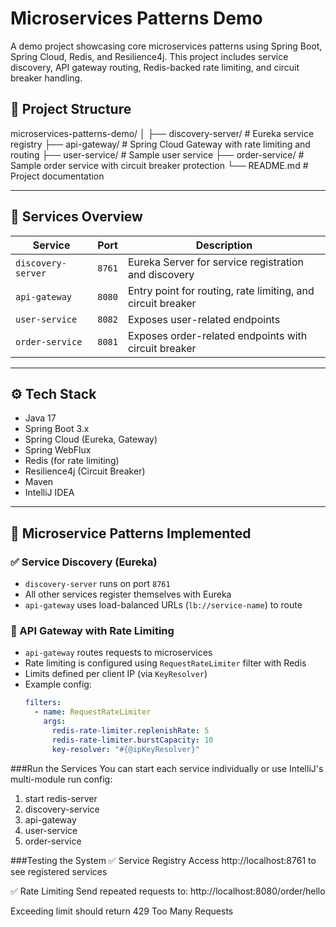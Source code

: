 # Microservices Patterns Demo

A demo project showcasing core microservices patterns using Spring Boot, Spring Cloud, Redis, and Resilience4j. This project includes service discovery, API gateway routing, Redis-backed rate limiting, and circuit breaker handling.

## 🧱 Project Structure

microservices-patterns-demo/
│
├── discovery-server/ # Eureka service registry
├── api-gateway/ # Spring Cloud Gateway with rate limiting and routing
├── user-service/ # Sample user service
├── order-service/ # Sample order service with circuit breaker protection
└── README.md # Project documentation


---

## 🔌 Services Overview

| Service          | Port  | Description |
|------------------|-------|-------------|
| `discovery-server` | `8761` | Eureka Server for service registration and discovery |
| `api-gateway`       | `8080` | Entry point for routing, rate limiting, and circuit breaker |
| `user-service`      | `8082` | Exposes user-related endpoints |
| `order-service`     | `8081` | Exposes order-related endpoints with circuit breaker |

---

## ⚙️ Tech Stack

- Java 17
- Spring Boot 3.x
- Spring Cloud (Eureka, Gateway)
- Spring WebFlux
- Redis (for rate limiting)
- Resilience4j (Circuit Breaker)
- Maven
- IntelliJ IDEA

---

## 🔄 Microservice Patterns Implemented

### ✅ Service Discovery (Eureka)
- `discovery-server` runs on port `8761`
- All other services register themselves with Eureka
- `api-gateway` uses load-balanced URLs (`lb://service-name`) to route

### 🚦 API Gateway with Rate Limiting
- `api-gateway` routes requests to microservices
- Rate limiting is configured using `RequestRateLimiter` filter with Redis
- Limits defined per client IP (via `KeyResolver`)
- Example config:
  ```yaml
  filters:
    - name: RequestRateLimiter
      args:
        redis-rate-limiter.replenishRate: 5
        redis-rate-limiter.burstCapacity: 10
        key-resolver: "#{@ipKeyResolver}"
###Run the Services
You can start each service individually or use IntelliJ's multi-module run config:
1. start redis-server
2. discovery-service
3. api-gateway
4. user-service
5. order-service

 ###Testing the System
✅ Service Registry
Access http://localhost:8761 to see registered services

✅ Rate Limiting
Send repeated requests to: http://localhost:8080/order/hello

Exceeding limit should return 429 Too Many Requests
